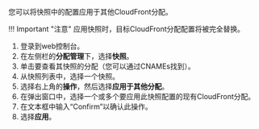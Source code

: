 您可以将快照中的配置应用于其他CloudFront分配。

!!! Important "注意"
     应用快照时，目标CloudFront分配配置将被完全替换。


1. 登录到web控制台。
2. 在左侧栏的**分配管理**下，选择**快照**。
3. 单击要查看其快照的分配（您可以通过CNAMEs找到）。
4. 从快照列表中，选择一个快照。
5. 选择右上角的**操作**，然后选择**应用于其他分配**。
6. 在弹出窗口中，选择一个或多个要应用此快照配置的现有CloudFront分配。
7. 在文本框中输入“Confirm”以确认此操作。
8. 选择**应用**。
